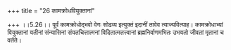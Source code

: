 +++
title = "26 कामक्रोधवियुक्तानां"

+++
।।5.26।। पूर्वं कामक्रोधोद्भवो वेगः सोढव्य इत्युक्तं इदानीं तावेव
त्याज्यवित्याह। कामक्रोधाभ्यां वियुक्तानां यतीनां संन्यासिनां
संयतचित्तात्मनां विदितात्मतत्त्वानां ब्रह्मनिर्वाणमभितः उभयतो जीवतां
मृतानां च वर्तते।
